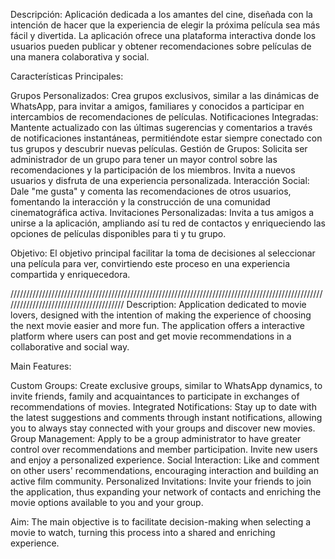 Descripción:
Aplicación dedicada a los amantes del cine, diseñada con la intención de hacer que la experiencia de elegir la próxima película sea más fácil y divertida. La aplicación ofrece una 
plataforma interactiva donde los usuarios pueden publicar y obtener recomendaciones sobre películas de una manera colaborativa y social.

Características Principales:

Grupos Personalizados: Crea grupos exclusivos, similar a las dinámicas de WhatsApp, para invitar a amigos, familiares y conocidos a participar en intercambios de recomendaciones 
de películas.
Notificaciones Integradas: Mantente actualizado con las últimas sugerencias y comentarios a través de notificaciones instantáneas, permitiéndote estar siempre conectado con tus grupos 
y descubrir nuevas películas.
Gestión de Grupos: Solicita ser administrador de un grupo para tener un mayor control sobre las recomendaciones y la participación de los miembros. 
Invita a nuevos usuarios y disfruta de una experiencia personalizada.
Interacción Social: Dale "me gusta" y comenta las recomendaciones de otros usuarios, fomentando la interacción y la construcción de una comunidad cinematográfica activa.
Invitaciones Personalizadas: Invita a tus amigos a unirse a la aplicación, ampliando así tu red de contactos y enriqueciendo las opciones de películas disponibles para ti y tu grupo.

Objetivo:
El objetivo principal facilitar la toma de decisiones al seleccionar una película para ver, convirtiendo este proceso en una experiencia compartida y enriquecedora.


///////////////////////////////////////////////////////////////////////////////////////////////////////////////////////////////////////
Description:
Application dedicated to movie lovers, designed with the intention of making the experience of choosing the next movie easier and more fun. The application offers a
interactive platform where users can post and get movie recommendations in a collaborative and social way.

Main Features:

Custom Groups: Create exclusive groups, similar to WhatsApp dynamics, to invite friends, family and acquaintances to participate in exchanges of recommendations
of movies.
Integrated Notifications: Stay up to date with the latest suggestions and comments through instant notifications, allowing you to always stay connected with your groups
and discover new movies.
Group Management: Apply to be a group administrator to have greater control over recommendations and member participation.
Invite new users and enjoy a personalized experience.
Social Interaction: Like and comment on other users' recommendations, encouraging interaction and building an active film community.
Personalized Invitations: Invite your friends to join the application, thus expanding your network of contacts and enriching the movie options available to you and your group.

Aim:
The main objective is to facilitate decision-making when selecting a movie to watch, turning this process into a shared and enriching experience.




